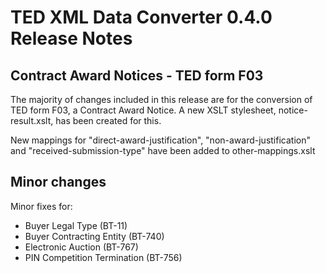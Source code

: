 # TED XML Data Converter 0.4.0 Release Notes

## Contract Award Notices - TED form F03

The majority of changes included in this release are for the conversion of TED form F03, a Contract Award Notice. A new XSLT stylesheet, notice-result.xslt, has been created for this.

New mappings for "direct-award-justification", "non-award-justification" and "received-submission-type" have been added to other-mappings.xslt 


## Minor changes

Minor fixes for:
* Buyer Legal Type (BT-11)
* Buyer Contracting Entity (BT-740)
* Electronic Auction (BT-767)
* PIN Competition Termination (BT-756)
